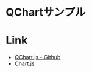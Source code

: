 # QChartサンプル


# Link

- [QChart.js - Github](https://github.com/jwintz/qchart.js)
- [Chart.js](http://www.chartjs.org/)

